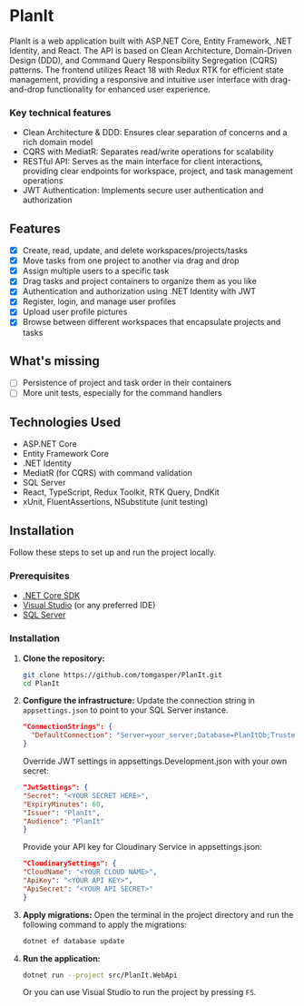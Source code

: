 # PlanIt

PlanIt is a web application built with ASP.NET Core, Entity Framework, .NET Identity, and React. The API is based on Clean Architecture, Domain-Driven Design (DDD), and Command Query Responsibility Segregation (CQRS) patterns.
The frontend utilizes React 18 with Redux RTK for efficient state management, providing a responsive and intuitive user interface with drag-and-drop functionality for enhanced user experience.

### Key technical features
* Clean Architecture & DDD: Ensures clear separation of concerns and a rich domain model
* CQRS with MediatR: Separates read/write operations for scalability
* RESTful API: Serves as the main interface for client interactions, providing clear endpoints for workspace, project, and task management operations
* JWT Authentication: Implements secure user authentication and authorization

## Features
- [x] Create, read, update, and delete workspaces/projects/tasks
- [x] Move tasks from one project to another via drag and drop
- [x] Assign multiple users to a specific task
- [x] Drag tasks and project containers to organize them as you like
- [x] Authentication and authorization using .NET Identity with JWT
- [x] Register, login, and manage user profiles
- [x] Upload user profile pictures
- [x] Browse between different workspaces that encapsulate projects and tasks

## What's missing
- [ ] Persistence of project and task order in their containers
- [ ] More unit tests, especially for the command handlers

## Technologies Used
- ASP.NET Core
- Entity Framework Core
- .NET Identity
- MediatR (for CQRS) with command validation
- SQL Server
- React, TypeScript, Redux Toolkit, RTK Query, DndKit
- xUnit, FluentAssertions, NSubstitute (unit testing)

## Installation
Follow these steps to set up and run the project locally.

### Prerequisites
- [.NET Core SDK](https://dotnet.microsoft.com/download)
- [Visual Studio](https://visualstudio.microsoft.com/) (or any preferred IDE)
- [SQL Server](https://www.microsoft.com/en-us/sql-server/sql-server-downloads)

### Installation
1. **Clone the repository:**
    ```sh
    git clone https://github.com/tomgasper/PlanIt.git
    cd PlanIt
    ```

2. **Configure the infrastructure:**
    Update the connection string in `appsettings.json` to point to your SQL Server instance.
    ```json
    "ConnectionStrings": {
      "DefaultConnection": "Server=your_server;Database=PlanItDb;Trusted_Connection=True;MultipleActiveResultSets=true"
    }
    ```
    
    Override JWT settings in appsettings.Development.json with your own secret:
    ```json
    "JwtSettings": {
    "Secret": "<YOUR SECRET HERE>",
    "ExpiryMinutes": 60,
    "Issuer": "PlanIt",
    "Audience": "PlanIt"
    }
   ```
   
   Provide your API key for Cloudinary Service in appsettings.json:
    ```json
    "CloudinarySettings": {
    "CloudName": "<YOUR CLOUD NAME>",
    "ApiKey": "<YOUR API KEY>",
    "ApiSecret": "<YOUR API SECRET>"
    }
     ```
 
3. **Apply migrations:**
    Open the terminal in the project directory and run the following command to apply the migrations:
    ```sh
    dotnet ef database update
    ```

4. **Run the application:**
    ```sh
    dotnet run --project src/PlanIt.WebApi
    ```
    Or you can use Visual Studio to run the project by pressing `F5`.